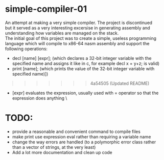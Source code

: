 # simple-compiler-01
An attempt at making a very simple compiler. The project is discontinued but it served as a very interesting excersise in generating assembly and understanding how variables are managed on the stack.\
The initial goal of this project was to create a simple, useless programming language which will compile to x86-64 nasm assembly and support the following operations:
- decl [name] [expr]; (which declares a 32-bit integer variable with the specified name and assigns it like in c, for example decl x = y+z; is valid)
- print [name]; (which prints the value of the 32-bit integer variable with specified name)])
>>>>>>> 4a54505 (Updated README)
- [expr] evaluates the expression, usually used with = operator so that the expression does anything
\
# TODO:
- provide a reasonable and convenient command to compile files
- make print use expression eval rather than requiring a variable name
- change the way errors are handled (to a polymorphic error class rather than a vector of strings, at the very least)
- Add a lot more documentation and clean up code
